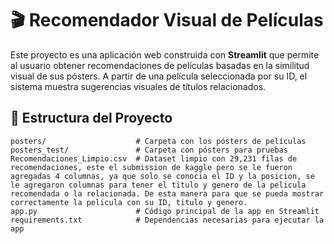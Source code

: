 # 🎬 Recomendador Visual de Películas

Este proyecto es una aplicación web construida con **Streamlit** que permite al usuario obtener recomendaciones de películas basadas en la similitud visual de sus pósters. A partir de una película seleccionada por su ID, el sistema muestra sugerencias visuales de títulos relacionados.

## 📁 Estructura del Proyecto

```plaintext
posters/                    # Carpeta con los pósters de películas
posters_test/               # Carpeta con pósters para pruebas
Recomendaciones_Limpio.csv  # Dataset limpio con 29,231 filas de recomendaciones, este el submission de kaggle pero se le fueron agregadas 4 columnas, ya que solo se conocia el ID y la posicion, se le agregaron columnas para tener el titulo y genero de la pelicula recomendada o la relacionada. De esta manera para que se pueda mostrar correctamente la pelicula con su ID, titulo y genero.
app.py                      # Código principal de la app en Streamlit
requirements.txt            # Dependencias necesarias para ejecutar la app
